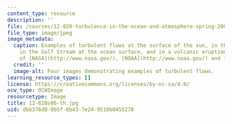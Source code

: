 ```yaml
---
content_type: resource
description: ''
file: /courses/12-820-turbulence-in-the-ocean-and-atmosphere-spring-2006/dbb376d09b5f0b437e249510b0455278_12-820s06-th.jpg
file_type: image/jpeg
image_metadata:
  caption: Examples of turbulent flows at the surface of the sun, in the earth's atmosphere,
    in the Gulf Stream at the ocean surface, and in a volcanic eruption. (Images courtesy
    of [NASA](http://www.nasa.gov/), [NOAA](http://www.noaa.gov/) and [USGS](http://www.usgs.gov/).)
  credit: ''
  image-alt: Four images demonstrating examples of turbulent flows.
learning_resource_types: []
license: https://creativecommons.org/licenses/by-nc-sa/4.0/
ocw_type: OCWImage
resourcetype: Image
title: 12-820s06-th.jpg
uid: dbb376d0-9b5f-0b43-7e24-9510b0455278
---
```

